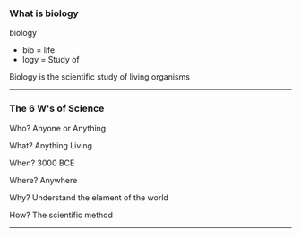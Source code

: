 
### What is biology





biology
- bio = life 
- logy = Study of 

Biology is the scientific study of living organisms

---

### The 6 W's of Science 

Who? Anyone or Anything

What? Anything Living

When? 3000 BCE

Where? Anywhere

Why? Understand the element of the world 

How? The scientific method 

---





